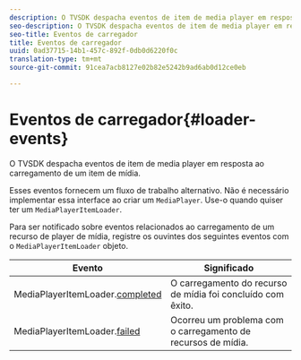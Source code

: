 ```yaml
---
description: O TVSDK despacha eventos de item de media player em resposta ao carregamento de um item de mídia.
seo-description: O TVSDK despacha eventos de item de media player em resposta ao carregamento de um item de mídia.
seo-title: Eventos de carregador
title: Eventos de carregador
uuid: 0ad37715-14b1-457c-892f-0db0d6220f0c
translation-type: tm+mt
source-git-commit: 91cea7acb8127e02b82e5242b9ad6ab0d12ce0eb

---
```



# Eventos de carregador{#loader-events}

O TVSDK despacha eventos de item de media player em resposta ao carregamento de um item de mídia.

Esses eventos fornecem um fluxo de trabalho alternativo. Não é necessário implementar essa interface ao criar um `MediaPlayer`. Use-o quando quiser ter um `MediaPlayerItemLoader`.

Para ser notificado sobre eventos relacionados ao carregamento de um recurso de player de mídia, registre os ouvintes dos seguintes eventos com o `MediaPlayerItemLoader` objeto.

| Evento | Significado |
|---|---|
| MediaPlayerItemLoader.[completed](https://help.adobe.com/en_US/primetime/api/psdk/asdoc-dhls_1.4/com/adobe/mediacore/MediaPlayerItemLoader.html#event:completed) | O carregamento do recurso de mídia foi concluído com êxito. |
| MediaPlayerItemLoader.[failed](https://help.adobe.com/en_US/primetime/api/psdk/asdoc-dhls_1.4/com/adobe/mediacore/MediaPlayerItemLoader.html#event:failed) | Ocorreu um problema com o carregamento de recursos de mídia. |